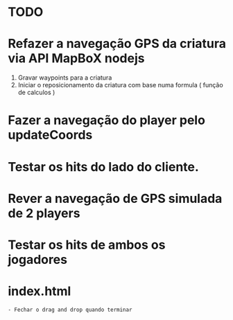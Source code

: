 # TODO

# Refazer a navegação GPS da criatura via API MapBoX nodejs
1. Gravar waypoints para a criatura
3. Iniciar o reposicionamento da criatura com base numa formula ( função de calculos )

# Fazer a navegação do player pelo updateCoords
# Testar os hits do lado do cliente.

# Rever a navegação de GPS simulada de 2 players
# Testar os hits de ambos os jogadores

# index.html
    - Fechar o drag and drop quando terminar    